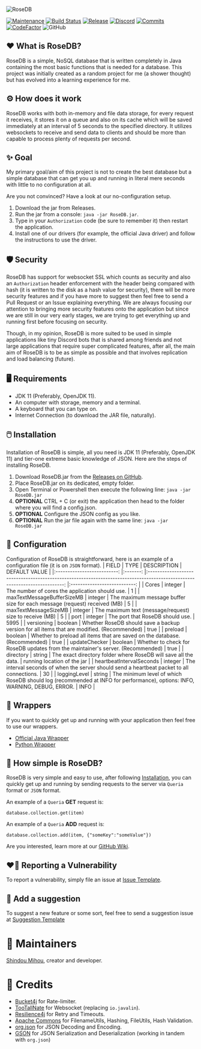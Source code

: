 ![RoseDB](https://cdn.mihou.pw/rosedb.png)

[![Maintenance](https://img.shields.io/badge/Actively%20Developed%3F-Yes-green.svg)](https://GitHub.com/ShindouMihou/RoseDB/graphs/commit-activity)
[![Build Status](https://travis-ci.com/ShindouMihou/RoseDB.svg?branch=master)](https://travis-ci.com/ShindouMihou/RoseDB)
[![Release](https://img.shields.io/github/v/release/ShindouMihou/RoseDB)](https://github.com/ShindouMihou/RoseDB/releases)
[![Discord](https://img.shields.io/discord/807084089013174272?logo=Discord)](https://discord.gg/9FefYq4p83)
[![Commits](https://img.shields.io/github/last-commit/ShindouMihou/RoseDB)](https://github.com/ShindouMihou/RoseDB/commits)
[![CodeFactor](https://www.codefactor.io/repository/github/shindoumihou/rosedb/badge)](https://www.codefactor.io/repository/github/shindoumihou/rosedb)
![GitHub](https://img.shields.io/github/license/ShindouMihou/RoseDB)

## ❤️ What is RoseDB?
RoseDB is a simple, NoSQL database that is written completely in Java containing the most basic functions that is needed for a database.
This project was initially created as a random project for me (a shower thought) but has evolved into a learning experience for me.

## ⚙️ How does it work
RoseDB works with both in-memory and file data storage, for every request it receives, it stores it on a queue and also on its cache which
will be saved immediately at an interval of 5 seconds to the specified directory. It utilizes websockets to receive and send data to clients
and should be more than capable to process plenty of requests per second.

## ✨ Goal
My primary goal/aim of this project is not to create the best database but a simple database that can get you up and running in literal mere seconds
with little to no configuration at all.

Are you not convinced? Have a look at our no-configuration setup.
1. Download the jar from Releases.
2. Run the jar from a console: `java -jar RoseDB.jar`.
3. Type in your `Authorization` code (be sure to remember it) then restart the application.
4. Install one of our drivers (for example, the official Java driver) and follow the instructions to use the driver.

## 🛡️ Security
RoseDB has support for websocket SSL which counts as security and also an `Authorization` header enforcement with the header being compared with hash (it is written to the disk as a hash value for security), there will be more security features and if you have more to suggest then feel free to send a Pull Request or an Issue explaining everything. We are always focusing our attention to bringing more security features onto the application but since we are still in our very early stages,
we are trying to get everything up and running first before focusing on security.

Though, in my opinion, RoseDB is more suited to be used in simple applications like tiny Discord bots that is shared among friends and not 
large applications that require super complicated features, after all, the main aim of RoseDB is to be as simple as possible and that involves
replication and load balancing (future).

## 🖥️ Requirements
* JDK 11 (Preferably, OpenJDK 11).
* An computer with storage, memory and a terminal.
* A keyboard that you can type on.
* Internet Connection (to download the JAR file, naturally).

## 🖱️ Installation

Installation of RoseDB is simple, all you need is JDK 11 (Preferably, OpenJDK 11) and tier-one extreme basic knowledge of JSON. Here are
the steps of installing RoseDB.
1. Download RoseDB.jar from the [Releases on GitHub](https://github.com/ShindouMihou/RoseDB/releases).
2. Place RoseDB.jar on its dedicated, empty folder.
3. Open Terminal or Powershell then execute the following line: `java -jar RoseDB.jar`
4. **OPTIONAL** CTRL + C (or exit) the application then head to the folder where you will find a config.json.
5. **OPTIONAL** Configure the JSON config as you like.
6. **OPTIONAL** Run the jar file again with the same line: `java -jar RoseDB.jar`

## 📝 Configuration
Configuration of RoseDB is straightforward, here is an example of a configuration file (it is on `JSON` format).
|            FIELD           	|   TYPE  	|                                                        DESCRIPTION                                                        	|        DEFAULT VALUE        	|
|:--------------------------:	|:-------:	|:-------------------------------------------------------------------------------------------------------------------------:	|:---------------------------:	|
|            Cores           	| integer 	|                                      The number of cores the application should use.                                      	|              1              	|
| maxTextMessageBufferSizeMB 	| integer 	|                          The maximum message buffer size for each message (request) received (MB)                         	|              5              	|
|    maxTextMessageSizeMB    	| integer 	|                                  The maximum text (message/request) size to receive (MB)                                  	|              5              	|
|            port            	| integer 	|                                              The port that RoseDB should use.                                             	|             5995            	|
|         versioning         	| boolean 	|                 Whether RoseDB should save a backup version for all items that are modified. (Recommended)                	|             true            	|
|           preload          	| boolean 	|                         Whether to preload all items that are saved on the database. (Recommended)                        	|             true            	|
|        updateChecker       	| boolean 	|                      Whether to check for RoseDB updates from the maintainer's server. (Recommended)                      	|             true            	|
|          directory         	|  string 	|                              The exact directory folder where RoseDB will save all the data.                              	| running location of the jar 	|
|  heartbeatIntervalSeconds  	| integer 	|                 The interval seconds of when the server should send a heartbeat packet to all connections.                	|              30             	|
|        loggingLevel        	|  string 	| The minimum level of which RoseDB should log (recommended at INFO for performance), options: INFO, WARNING, DEBUG, ERROR. 	|             INFO            	|

## 💌  Wrappers
If you want to quickly get up and running with your application then feel free to use our wrappers.
* [Official Java Wrapper](https://github.com/ShindouMihou/Rose-Java-Driver)
* [Python Wrapper](https://github.com/LittleCrowRevi/Python-RoseDB-Driver)

## 🌠 How simple is RoseDB?
RoseDB is very simple and easy to use, after following [Installation](#installation), you can quickly get up and running by sending requests
to the server via `Queria` format or `JSON` format.

An example of a `Queria` **GET** request is:
```
database.collection.get(item)
```

An example of a `Queria` **ADD** request is:
```
database.collection.add(item, {"someKey":"someValue"})
```

Are you interested, learn more at our [GitHub Wiki](https://github.com/ShindouMihou/RoseDB/wiki).

## ❤️‍🔥 Reporting a Vulnerability

To report a vulnerability, simply file an issue at [Issue Template](https://github.com/ShindouMihou/RoseDB/issues/new?assignees=ShindouMihou&labels=bug&template=bug_report.md&title=).

## 🚀 Add a suggestion

To suggest a new feature or some sort, feel free to send a suggestion issue at [Suggestion Template](https://github.com/ShindouMihou/RoseDB/issues/new?assignees=&labels=&template=feature_request.md&title=)

# 🌟 Maintainers
[Shindou Mihou](https://github.com/ShindouMihou), creator and developer.

# 💫 Credits
* [Bucket4j](https://github.com/vladimir-bukhtoyarov/bucket4j) for Rate-limiter.
* [TooTallNate](https://github.com/TooTallNate/Java-WebSocket) for Websocket (replacing `io.javalin`).
* [Resilience4j](https://github.com/resilience4j/resilience4j) for Retry and Timeouts.
* [Apache Commons](https://commons.apache.org/) for FilenameUtils, Hashing, FileUtils, Hash Validation.
* [org.json](https://mvnrepository.com/artifact/org.json/json/20210307) for JSON Decoding and Encoding.
* [GSON](https://github.com/google/gson) for JSON Serialization and Deserialization (working in tandem with `org.json`)
